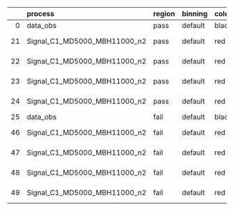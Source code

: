 |    | process                      | region   | binning   | color   | process_type   |   scale | variation   | source_filename                                                       | source_histname    | alias                        | title     |   combine_idx |     lnN |   shapes | syst_type   | direction   | variation_alias   |
|---:|:-----------------------------|:---------|:----------|:--------|:---------------|--------:|:------------|:----------------------------------------------------------------------|:-------------------|:-----------------------------|:----------|--------------:|--------:|---------:|:------------|:------------|:------------------|
|  0 | data_obs                     | pass     | default   | black   | DATA           |       1 | nominal     | ./histograms_for_2DAlphabet_v18//BH_Data.root                         | hpass              | Data                         | Data      |           nan | nan     |      nan | nan         | nan         | nan               |
| 21 | Signal_C1_MD5000_MBH11000_n2 | pass     | default   | red     | SIGNAL         |       1 | lumi        | ./histograms_for_2DAlphabet_v18//BH_Signal_C1_MD5000_MBH11000_n2.root | hpass              | Signal_C1_MD5000_MBH11000_n2 | BH signal |           nan |   1.016 |      nan | lnN         | nan         | nan               |
| 22 | Signal_C1_MD5000_MBH11000_n2 | pass     | default   | red     | SIGNAL         |       1 | SVM         | ./histograms_for_2DAlphabet_v18//BH_Signal_C1_MD5000_MBH11000_n2.root | hpass_SVMsyst_up   | Signal_C1_MD5000_MBH11000_n2 | BH signal |           nan | nan     |        1 | shapes      | Up          | SVMsyst           |
| 23 | Signal_C1_MD5000_MBH11000_n2 | pass     | default   | red     | SIGNAL         |       1 | SVM         | ./histograms_for_2DAlphabet_v18//BH_Signal_C1_MD5000_MBH11000_n2.root | hpass_SVMsyst_down | Signal_C1_MD5000_MBH11000_n2 | BH signal |           nan | nan     |        1 | shapes      | Down        | SVMsyst           |
| 24 | Signal_C1_MD5000_MBH11000_n2 | pass     | default   | red     | SIGNAL         |       1 | nominal     | ./histograms_for_2DAlphabet_v18//BH_Signal_C1_MD5000_MBH11000_n2.root | hpass              | Signal_C1_MD5000_MBH11000_n2 | BH signal |           nan | nan     |      nan | nan         | nan         | nan               |
| 25 | data_obs                     | fail     | default   | black   | DATA           |       1 | nominal     | ./histograms_for_2DAlphabet_v18//BH_Data.root                         | hfail              | Data                         | Data      |           nan | nan     |      nan | nan         | nan         | nan               |
| 46 | Signal_C1_MD5000_MBH11000_n2 | fail     | default   | red     | SIGNAL         |       1 | lumi        | ./histograms_for_2DAlphabet_v18//BH_Signal_C1_MD5000_MBH11000_n2.root | hfail              | Signal_C1_MD5000_MBH11000_n2 | BH signal |           nan |   1.016 |      nan | lnN         | nan         | nan               |
| 47 | Signal_C1_MD5000_MBH11000_n2 | fail     | default   | red     | SIGNAL         |       1 | SVM         | ./histograms_for_2DAlphabet_v18//BH_Signal_C1_MD5000_MBH11000_n2.root | hfail_SVMsyst_up   | Signal_C1_MD5000_MBH11000_n2 | BH signal |           nan | nan     |        1 | shapes      | Up          | SVMsyst           |
| 48 | Signal_C1_MD5000_MBH11000_n2 | fail     | default   | red     | SIGNAL         |       1 | SVM         | ./histograms_for_2DAlphabet_v18//BH_Signal_C1_MD5000_MBH11000_n2.root | hfail_SVMsyst_down | Signal_C1_MD5000_MBH11000_n2 | BH signal |           nan | nan     |        1 | shapes      | Down        | SVMsyst           |
| 49 | Signal_C1_MD5000_MBH11000_n2 | fail     | default   | red     | SIGNAL         |       1 | nominal     | ./histograms_for_2DAlphabet_v18//BH_Signal_C1_MD5000_MBH11000_n2.root | hfail              | Signal_C1_MD5000_MBH11000_n2 | BH signal |           nan | nan     |      nan | nan         | nan         | nan               |